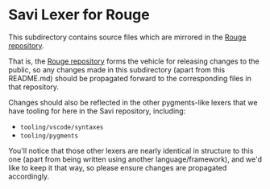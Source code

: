 # Savi Lexer for Rouge

This subdirectory contains source files which are mirrored in the [Rouge repository](https://github.com/rouge-ruby/rouge).

That is, the [Rouge repository](https://github.com/rouge-ruby/rouge) forms the vehicle for releasing changes to the public, so any changes made in this subdirectory (apart from this README.md) should be propagated forward to the corresponding files in that repository.

Changes should also be reflected in the other pygments-like lexers that we have tooling for here in the Savi repository, including:
- `tooling/vscode/syntaxes`
- `tooling/pygments`

You'll notice that those other lexers are nearly identical in structure to this one (apart from being written using another language/framework), and we'd like to keep it that way, so please ensure changes are propagated accordingly.
